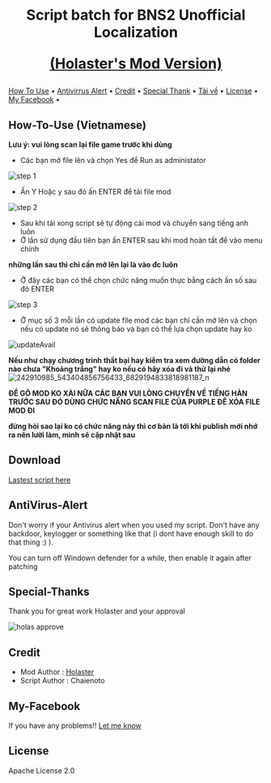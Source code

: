 <h1 align="center">
  <br>
  Script batch for BNS2 Unofficial Localization
  
  <a href="https://github.com/Holastor/Blade-and-Soul-2-Localization">(Holaster's Mod Version)</a>
  <br>
</h1>
   <a href="#How-To-Use">How To Use</a> •
   <a href="#AntiVirus-Alert">Antivirrus Alert</a> •
   <a href="#Credit">Credit</a> •
   <a href="#Special-Thanks">Special Thank</a> •
   <a href="#Download">Tải về</a> •
   <a href="#License">License</a> •
   <a href="#My-Facebook">My Facebook</a> •
  </p>
  
  ## How-To-Use (Vietnamese)
  **Lưu ý: vui lòng scan lại file game trước khi dùng**
  

  * Các bạn mở file lên và chọn Yes để Run as administator
  
   ![step 1](https://user-images.githubusercontent.com/50574624/134758992-03da6e9a-7cc4-4d65-8605-7484b52e5d6f.png)

  * Ấn Y Hoặc y sau đó ấn ENTER để tải file mod
  
   ![step 2](https://user-images.githubusercontent.com/50574624/134759379-b75c291a-248a-451b-9b0e-9efcb2580dce.png)

  * Sau khi tải xong script sẽ tự động cài mod và chuyển sang tiếng anh luôn
  * Ở lần sử dụng đầu tiên bạn ấn ENTER sau khi mod hoàn tất để vào menu chính 
  
  **những lần sau thì chỉ cần mở lên lại là vào đc luôn**
  * Ở đây các bạn có thể chọn chức năng muốn thực bằng cách ấn số sau đó ENTER
  
   ![step 3](https://user-images.githubusercontent.com/50574624/134759461-3e411e77-a306-40db-bfc2-e1c8aace5d3e.png)
   
   * Ở mục số 3 mỗi lần có update file mod các bạn chỉ cần mở lên và chọn nếu có update nó sẽ thông báo và bạn có thể lựa chọn update hay ko 

  ![updateAvail](https://user-images.githubusercontent.com/50574624/134759785-6c6591cb-40ab-4022-862e-54a9fa8cbaed.png)
  
  **Nếu như chạy chương trình thất bại hay kiểm tra xem đường dẫn có folder nào chưa "Khoảng trắng" hay ko nếu có hãy xóa đi và thử lại nhé**
  ![242910985_543404856756433_6829194833818981187_n](https://user-images.githubusercontent.com/50574624/135023391-04fe92b0-1bf9-4027-9b01-fda94078a3b2.png)

  
  **ĐỂ GÕ MOD KO XÀI NỮA CÁC BẠN VUI LÒNG CHUYỂN VỀ TIẾNG HÀN TRƯỚC SAU ĐÓ DÙNG CHỨC NĂNG SCAN FILE CỦA PURPLE ĐỂ XÓA FILE MOD ĐI**
  
  **đừng hỏi sao lại ko có chức năng này thì cơ bản là tới khi publish mới nhớ ra nên lười làm, mình sẽ cập nhật sau**
  
  ## Download
  [Lastest script here](https://github.com/chaienoto/BNS2Patcher/releases/tag/v1.0.0)
   
  ## AntiVirus-Alert
  Don't worry if your Antivirus alert when you used my script. Don't have any backdoor, keylogger or something like that (i dont have enough skill to do that thing :) ).

  You can turn off Windown defender for a while, then enable it again after patching

  ## Special-Thanks
  Thank you for great work Holaster and your approval
  
  ![holas approve](https://user-images.githubusercontent.com/50574624/134758380-3be63251-5af4-4228-a199-a10f093cf73b.PNG)

  ## Credit
  * Mod Author : [Holaster](https://github.com/Holastor/Blade-and-Soul-2-Localization)
  * Script Author : Chaienoto

  ## My-Facebook
  If you have any problems!! [Let me know](https://www.facebook.com/chaienoto098)
 
  ## License
  Apache License 2.0
